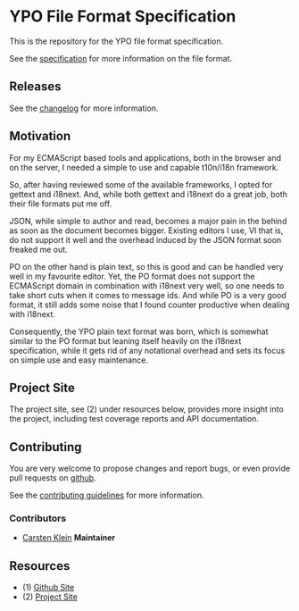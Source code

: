 # YPO File Format Specification

This is the repository for the YPO file format specification.

See the [specification](https://github.com/coldrye-es/ypo-specification/blob/master/docs/index.md) for more information on the file format.


## Releases

See the [changelog](https://github.com/coldrye-es/ypo-specification/blob/master/CHANGELOG.md) for more information.


## Motivation

For my ECMAScript based tools and applications, both in the browser and on the
server, I needed a simple to use and capable t10n/i18n framework.

So, after having reviewed some of the available frameworks, I opted for gettext
and i18next. And, while both gettext and i18next do a great job, both their file
formats put me off.

JSON, while simple to author and read, becomes a major pain in the behind as
soon as the document becomes bigger. Existing editors I use, VI that is, do not
support it well and the overhead induced by the JSON format soon freaked me out.

PO on the other hand is plain text, so this is good and can be handled very well
in my favourite editor. Yet, the PO format does not support the ECMAScript 
domain in combination with i18next very well, so one needs to take short cuts
when it comes to message ids. And while PO is a very good format, it still adds
some noise that I found counter productive when dealing with i18next.

Consequently, the YPO plain text format was born, which is somewhat similar to
the PO format but leaning itself heavily on the i18next specification, while it
gets rid of any notational overhead and sets its focus on simple use and easy
maintenance.


## Project Site

The project site, see (2) under resources below, provides more insight into the project,
including test coverage reports and API documentation.


## Contributing

You are very welcome to propose changes and report bugs, or even provide pull
requests on [github](https://github.com/coldrye-es/ypo-specification).

See the [contributing guidelines](https://github.com/coldrye-es/ypo-specification/blob/master/CONTRIBUTING.md) for more information.


### Contributors

 - [Carsten Klein](https://github.com/silkentrance) **Maintainer**


## Resources

 - (1) [Github Site](https://github.com/coldrye-es/ypo-specification)
 - (2) [Project Site](http://ypo.es.coldrye.eu)

